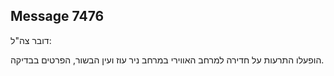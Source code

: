 ## Message 7476

דובר צה"ל:

הופעלו התרעות על חדירה למרחב האווירי במרחב ניר עוז ועין הבשור, הפרטים בבדיקה.


